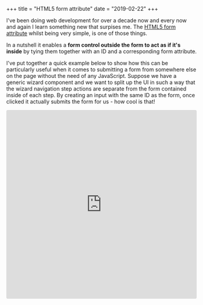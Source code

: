 +++
title = "HTML5 form attribute"
date = "2019-02-22"
+++

I've been doing web development for over a decade now and every
now and again I learn something new that surpises me. The [HTML5 form
attribute](https://caniuse.com/#feat=form-attribute) whilst being very simple,
is one of those things.

In a nutshell it enables a **form control outside the form to act as if it's
inside** by tying them together with an ID and a corresponding form attribute.

I've put together a quick example below to show how this can be particularly
useful when it comes to submitting a form from somewhere else on the page
without the need of any JavaScript. Suppose we have a generic wizard component
and we want to split up the UI in such a way that the wizard navigation step
actions are separate from the form contained inside of each step. By creating an
input with the same ID as the form, once clicked it actually submits the form
for us - how cool is that!

<iframe src="https://codesandbox.io/embed/00j2nnmz8w?fontsize=14&view=preview" style="width:100%; height:500px; border:0; border-radius: 4px; overflow:hidden;" sandbox="allow-modals allow-forms allow-popups allow-scripts allow-same-origin"></iframe>